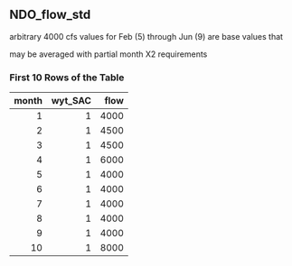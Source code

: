 ## NDO_flow_std
arbitrary 4000 cfs values for Feb (5) through Jun (9) are base values that

may be averaged with partial month X2 requirements

### First 10 Rows of the Table
|   month |   wyt_SAC |   flow |
|--------:|----------:|-------:|
|       1 |         1 |   4000 |
|       2 |         1 |   4500 |
|       3 |         1 |   4500 |
|       4 |         1 |   6000 |
|       5 |         1 |   4000 |
|       6 |         1 |   4000 |
|       7 |         1 |   4000 |
|       8 |         1 |   4000 |
|       9 |         1 |   4000 |
|      10 |         1 |   8000 |